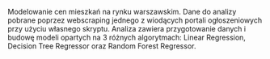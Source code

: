 Modelowanie cen mieszkań na rynku warszawskim. 
Dane do analizy pobrane poprzez webscraping jednego z wiodących portali 
ogłoszeniowych przy użyciu własnego skryptu. Analiza zawiera 
przygotowanie danych i budowę modeli opartych na 3 
różnych algorytmach: Linear Regression, Decision Tree Regressor oraz 
Random Forest Regressor.
